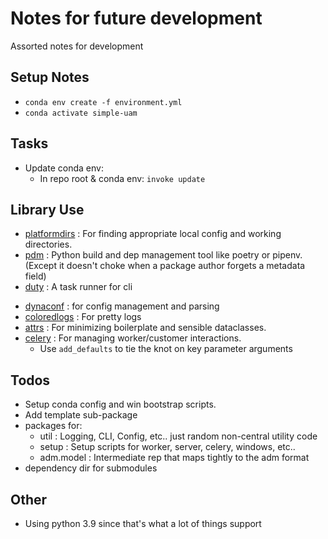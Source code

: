 # Notes for future development

Assorted notes for development

## Setup Notes

  - `conda env create -f environment.yml`
  - `conda activate simple-uam`

## Tasks

  - Update conda env:
      - In repo root & conda env: `invoke update`

## Library Use

  - [platformdirs](https://pypi.org/project/platformdirs/) : For finding
    appropriate local config and working directories.
  - [pdm](https://pdm.fming.dev/) : Python build and dep management tool like
    poetry or pipenv. (Except it doesn't choke when a package author forgets
    a metadata field)
  - [duty](https://pawamoy.github.io/duty/) : A task runner for cli
  <!-- - [invoke](https://docs.pyinvoke.org/en/stable/) : To act as a CLI interface -->
  <!--   wrapper for setup and evaluation. -->
  - [dynaconf](https://www.dynaconf.com/validation/) : for config management
    and parsing
  - [coloredlogs](https://pypi.org/project/coloredlogs/) : For pretty logs
  - [attrs](https://www.attrs.org/en/stable/) : For minimizing boilerplate and
    sensible dataclasses.
  - [celery](https://docs.celeryq.dev) : For managing worker/customer
    interactions.
      - Use `add_defaults` to tie the knot on key parameter arguments

## Todos

  - Setup conda config and win bootstrap scripts.
  - Add template sub-package
  - packages for:
    - util : Logging, CLI, Config, etc.. just random non-central utility code
    - setup : Setup scripts for worker, server, celery, windows, etc..
    - adm.model : Intermediate rep that maps tightly to the adm format
  - dependency dir for submodules

## Other

  - Using python 3.9 since that's what a lot of things support
